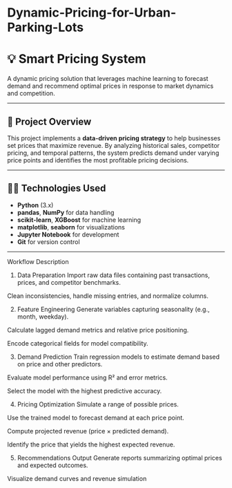 # Dynamic-Pricing-for-Urban-Parking-Lots
# 💡 Smart Pricing System

A dynamic pricing solution that leverages machine learning to forecast demand and recommend optimal prices in response to market dynamics and competition.

---

## 📘 Project Overview

This project implements a **data-driven pricing strategy** to help businesses set prices that maximize revenue. By analyzing historical sales, competitor pricing, and temporal patterns, the system predicts demand under varying price points and identifies the most profitable pricing decisions.

---

## 🧑‍💻 Technologies Used

- **Python** (3.x)
- **pandas**, **NumPy** for data handling
- **scikit-learn**, **XGBoost** for machine learning
- **matplotlib**, **seaborn** for visualizations
- **Jupyter Notebook** for development
- **Git** for version control

---
Workflow Description
1. Data Preparation
Import raw data files containing past transactions, prices, and competitor benchmarks.

Clean inconsistencies, handle missing entries, and normalize columns.

2. Feature Engineering
Generate variables capturing seasonality (e.g., month, weekday).

Calculate lagged demand metrics and relative price positioning.

Encode categorical fields for model compatibility.

3. Demand Prediction
Train regression models to estimate demand based on price and other predictors.

Evaluate model performance using R² and error metrics.

Select the model with the highest predictive accuracy.

4. Pricing Optimization
Simulate a range of possible prices.

Use the trained model to forecast demand at each price point.

Compute projected revenue (price × predicted demand).

Identify the price that yields the highest expected revenue.

5. Recommendations Output
Generate reports summarizing optimal prices and expected outcomes.

Visualize demand curves and revenue simulation
